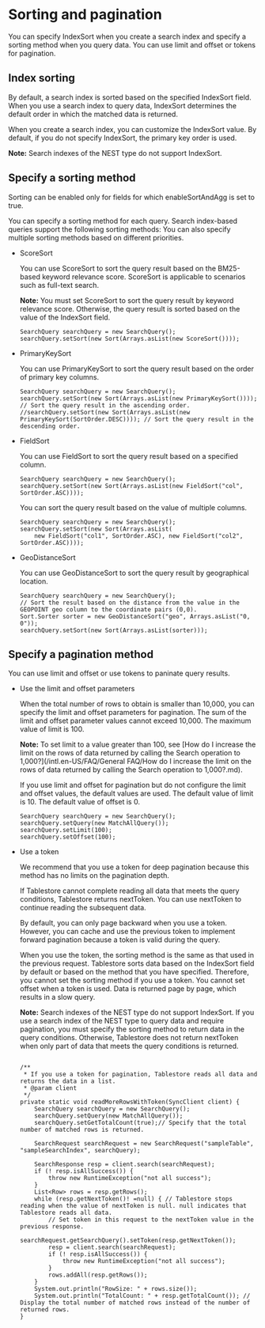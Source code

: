 # Sorting and pagination

You can specify IndexSort when you create a search index and specify a sorting method when you query data. You can use limit and offset or tokens for pagination.

## Index sorting

By default, a search index is sorted based on the specified IndexSort field. When you use a search index to query data, IndexSort determines the default order in which the matched data is returned.

When you create a search index, you can customize the IndexSort value. By default, if you do not specify IndexSort, the primary key order is used.

**Note:** Search indexes of the NEST type do not support IndexSort.

## Specify a sorting method

Sorting can be enabled only for fields for which enableSortAndAgg is set to true.

You can specify a sorting method for each query. Search index-based queries support the following sorting methods: You can also specify multiple sorting methods based on different priorities.

-   ScoreSort

    You can use ScoreSort to sort the query result based on the BM25-based keyword relevance score. ScoreSort is applicable to scenarios such as full-text search.

    **Note:** You must set ScoreSort to sort the query result by keyword relevance score. Otherwise, the query result is sorted based on the value of the IndexSort field.

    ```
    SearchQuery searchQuery = new SearchQuery();
    searchQuery.setSort(new Sort(Arrays.asList(new ScoreSort())));
    ```

-   PrimaryKeySort

    You can use PrimaryKeySort to sort the query result based on the order of primary key columns.

    ```
    SearchQuery searchQuery = new SearchQuery();
    searchQuery.setSort(new Sort(Arrays.asList(new PrimaryKeySort()))); // Sort the query result in the ascending order.
    //searchQuery.setSort(new Sort(Arrays.asList(new PrimaryKeySort(SortOrder.DESC)))); // Sort the query result in the descending order.
    ```

-   FieldSort

    You can use FieldSort to sort the query result based on a specified column.

    ```
    SearchQuery searchQuery = new SearchQuery();
    searchQuery.setSort(new Sort(Arrays.asList(new FieldSort("col", SortOrder.ASC))));
    ```

    You can sort the query result based on the value of multiple columns.

    ```
    SearchQuery searchQuery = new SearchQuery();
    searchQuery.setSort(new Sort(Arrays.asList(
        new FieldSort("col1", SortOrder.ASC), new FieldSort("col2", SortOrder.ASC))));
    ```

-   GeoDistanceSort

    You can use GeoDistanceSort to sort the query result by geographical location.

    ```
    SearchQuery searchQuery = new SearchQuery();
    // Sort the result based on the distance from the value in the GEOPOINT geo column to the coordinate pairs (0,0).
    Sort.Sorter sorter = new GeoDistanceSort("geo", Arrays.asList("0, 0"));
    searchQuery.setSort(new Sort(Arrays.asList(sorter)));
    ```


## Specify a pagination method

You can use limit and offset or use tokens to paninate query results.

-   Use the limit and offset parameters

    When the total number of rows to obtain is smaller than 10,000, you can specify the limit and offset parameters for pagination. The sum of the limit and offset parameter values cannot exceed 10,000. The maximum value of limit is 100.

    **Note:** To set limit to a value greater than 100, see [How do I increase the limit on the rows of data returned by calling the Search operation to 1,000?](/intl.en-US/FAQ/General FAQ/How do I increase the limit on the rows of data returned by calling the Search operation
         to 1,000?.md).

    If you use limit and offset for pagination but do not configure the limit and offset values, the default values are used. The default value of limit is 10. The default value of offset is 0.

    ```
    SearchQuery searchQuery = new SearchQuery();
    searchQuery.setQuery(new MatchAllQuery());
    searchQuery.setLimit(100);
    searchQuery.setOffset(100);
    ```

-   Use a token

    We recommend that you use a token for deep pagination because this method has no limits on the pagination depth.

    If Tablestore cannot complete reading all data that meets the query conditions, Tablestore returns nextToken. You can use nextToken to continue reading the subsequent data.

    By default, you can only page backward when you use a token. However, you can cache and use the previous token to implement forward pagination because a token is valid during the query.

    When you use the token, the sorting method is the same as that used in the previous request. Tablestore sorts data based on the IndexSort field by default or based on the method that you have specified. Therefore, you cannot set the sorting method if you use a token. You cannot set offset when a token is used. Data is returned page by page, which results in a slow query.

    **Note:** Search indexes of the NEST type do not support IndexSort. If you use a search index of the NEST type to query data and require pagination, you must specify the sorting method to return data in the query conditions. Otherwise, Tablestore does not return nextToken when only part of data that meets the query conditions is returned.

    ```
    
    /**
     * If you use a token for pagination, Tablestore reads all data and returns the data in a list.
     * @param client
     */
    private static void readMoreRowsWithToken(SyncClient client) {
        SearchQuery searchQuery = new SearchQuery();
        searchQuery.setQuery(new MatchAllQuery());
        searchQuery.setGetTotalCount(true);// Specify that the total number of matched rows is returned.
    
        SearchRequest searchRequest = new SearchRequest("sampleTable", "sampleSearchIndex", searchQuery);
    
        SearchResponse resp = client.search(searchRequest);
        if (! resp.isAllSuccess()) {
            throw new RuntimeException("not all success");
        }
        List<Row> rows = resp.getRows();
        while (resp.getNextToken()! =null) { // Tablestore stops reading when the value of nextToken is null. null indicates that Tablestore reads all data.
            // Set token in this request to the nextToken value in the previous response.
            searchRequest.getSearchQuery().setToken(resp.getNextToken()); 
            resp = client.search(searchRequest);
            if (! resp.isAllSuccess()) {
                throw new RuntimeException("not all success");
            }
            rows.addAll(resp.getRows());
        }
        System.out.println("RowSize: " + rows.size());
        System.out.println("TotalCount: " + resp.getTotalCount()); // Display the total number of matched rows instead of the number of returned rows.
    }
    ```


